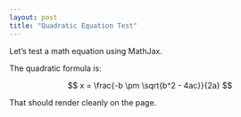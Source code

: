 ```yaml
---
layout: post
title: "Quadratic Equation Test"
---
```


Let’s test a math equation using MathJax.

The quadratic formula is:

$$
x = \frac{-b \pm \sqrt{b^2 - 4ac}}{2a}
$$

That should render cleanly on the page.